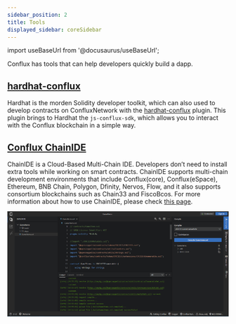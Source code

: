 ```yaml
---
sidebar_position: 2
title: Tools
displayed_sidebar: coreSidebar
---
```


import useBaseUrl from '@docusaurus/useBaseUrl';

Conflux has tools that can help developers quickly build a dapp.

## [hardhat-conflux](https://github.com/conflux-chain/hardhat-conflux)

Hardhat is the morden Solidity developer toolkit, which can also used to develop contracts on ConfluxNetwork with the [hardhat-conflux](https://github.com/conflux-chain/hardhat-conflux) plugin. This plugin brings to Hardhat the `js-conflux-sdk`, which allows you to interact with the Conflux blockchain in a simple way.

## [Conflux ChainIDE](https://chainide.com/s/createTempProject/conflux)

ChainIDE is a Cloud-Based Multi-Chain IDE. Developers don’t need to install extra tools while working on smart contracts. ChainIDE supports multi-chain development environments that include Conflux(core), Conflux(eSpace), Ethereum, BNB Chain, Polygon, Dfinity, Nervos, Flow, and it also supports consortium blockchains such as Chain33 and FiscoBcos. For more information about how to use ChainIDE, please check [this page](https://chainide.gitbook.io/chainide-english-1/ethereum-ide-1/4.-conflux-ide).

![Chainide](../image/chainide.png)
